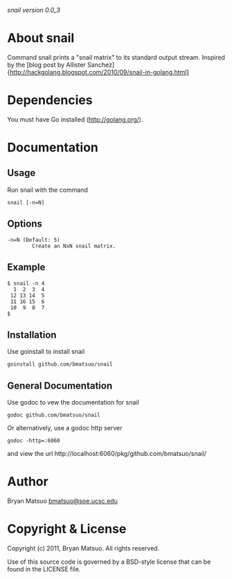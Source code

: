 *snail version 0.0_3*

About snail
=============

Command snail prints a "snail matrix" to its standard output stream.
Inspired by the [blog post by Allister Sanchez]{http://hackgolang.blogspot.com/2010/09/snail-in-golang.html}

Dependencies
=============

You must have Go installed (http://golang.org/). 

Documentation
=============
Usage
-----

Run snail with the command

    snail [-n=N]

Options
-------

    -n=N (Default: 5)
            Create an NxN snail matrix.

Example
-------

    $ snail -n 4
      1  2  3  4
     12 13 14  5
     11 16 15  6
     10  9  8  7
    $


Installation
-------------

Use goinstall to install snail

    goinstall github.com/bmatsuo/snail

General Documentation
---------------------

Use godoc to vew the documentation for snail

    godoc github.com/bmatsuo/snail

Or alternatively, use a godoc http server

    godoc -http=:6060

and view the url http://localhost:6060/pkg/github.com/bmatsuo/snail/

Author
======

Bryan Matsuo <bmatsuo@soe.ucsc.edu>

Copyright & License
===================

Copyright (c) 2011, Bryan Matsuo.
All rights reserved.

Use of this source code is governed by a BSD-style license that can be
found in the LICENSE file.
